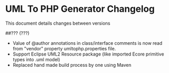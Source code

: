 # UML To PHP Generator Changelog

This document details changes between versions

##??? (???)

- Value of @author annotations in class/interface comments is now read from "vendor" property umltophp.properties file.
- Support Eclipse UML2 Resource package (like imported Ecore primitive types into .uml model)
- Replaced hand made build process by one using Maven

